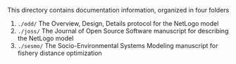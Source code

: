 <!--
SPDX-FileCopyrightText: Helmholtz-Zentrum hereon GmbH
SPDX-FileContributor: Carsten Lemmen
SPDX-License-Identifier: CC0-1.0
-->

This directory contains documentation information, organized in four folders

1. `./odd/` The Overview, Design, Details protocol for the NetLogo model
2. `./joss/` The Journal of Open Source Software manuscript for describing the NetLogo model
3. `./sesmo/` The Socio-Environmental Systems Modeling manuscript for fishery distance optimization

